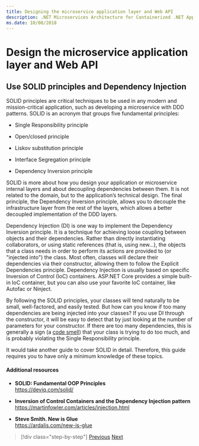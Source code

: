 ```yaml
---
title: Designing the microservice application layer and Web API
description: .NET Microservices Architecture for Containerized .NET Applications | A brief mention of the SOLID principles for designing the application layer.
ms.date: 10/08/2018
---
```


# Design the microservice application layer and Web API

## Use SOLID principles and Dependency Injection

SOLID principles are critical techniques to be used in any modern and mission-critical application, such as developing a microservice with DDD patterns. SOLID is an acronym that groups five fundamental principles:

- Single Responsibility principle

- Open/closed principle

- Liskov substitution principle

- Interface Segregation principle

- Dependency Inversion principle

SOLID is more about how you design your application or microservice internal layers and about decoupling dependencies between them. It is not related to the domain, but to the application’s technical design. The final principle, the Dependency Inversion principle, allows you to decouple the infrastructure layer from the rest of the layers, which allows a better decoupled implementation of the DDD layers.

Dependency Injection (DI) is one way to implement the Dependency Inversion principle. It is a technique for achieving loose coupling between objects and their dependencies. Rather than directly instantiating collaborators, or using static references (that is, using new…), the objects that a class needs in order to perform its actions are provided to (or "injected into") the class. Most often, classes will declare their dependencies via their constructor, allowing them to follow the Explicit Dependencies principle. Dependency Injection is usually based on specific Inversion of Control (IoC) containers. ASP.NET Core provides a simple built-in IoC container, but you can also use your favorite IoC container, like Autofac or Ninject.

By following the SOLID principles, your classes will tend naturally to be small, well-factored, and easily tested. But how can you know if too many dependencies are being injected into your classes? If you use DI through the constructor, it will be easy to detect that by just looking at the number of parameters for your constructor. If there are too many dependencies, this is generally a sign (a [code smell](https://deviq.com/code-smells/)) that your class is trying to do too much, and is probably violating the Single Responsibility principle.

It would take another guide to cover SOLID in detail. Therefore, this guide requires you to have only a minimum knowledge of these topics.

#### Additional resources

- **SOLID: Fundamental OOP Principles** \
  <https://deviq.com/solid/>

- **Inversion of Control Containers and the Dependency Injection pattern** \
  <https://martinfowler.com/articles/injection.html>

- **Steve Smith. New is Glue** \
  <https://ardalis.com/new-is-glue>

> [!div class="step-by-step"]
> [Previous](nosql-database-persistence-infrastructure.md)
> [Next](microservice-application-layer-implementation-web-api.md)

